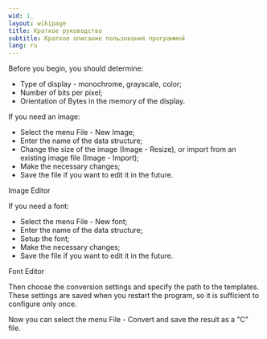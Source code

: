 ```yaml
---
wid: 1_
layout: wikipage
title: Краткое руководство
subtitle: Краткое описание пользования программой
lang: ru
---
```

Before you begin, you should determine:

  *  Type of display - monochrome, grayscale, color;
  *  Number of bits per pixel;
  *  Orientation of Bytes in the memory of the display.

If you need an image:

  *  Select the menu File - New Image;
  *  Enter the name of the data structure;
  *  Change the size of the image (Image - Resize), or import from an existing image file (Image - Import);
  *  Make the necessary changes;
  *  Save the file if you want to edit it in the future.

Image Editor

If you need a font:

  *  Select the menu File - New font;
  *  Enter the name of the data structure;
  *  Setup the font;
  *  Make the necessary changes;
  *  Save the file if you want to edit it in the future.

Font Editor

Then choose the conversion settings and specify the path to the templates. These settings are saved when you restart the program, so it is sufficient to configure only once.

Now you can select the menu File - Convert and save the result as a "C" file.
